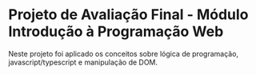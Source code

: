# Projeto de Avaliação Final - Módulo Introdução à Programação Web

Neste projeto foi aplicado os conceitos sobre lógica de programação, javascript/typescript e manipulação de DOM.
